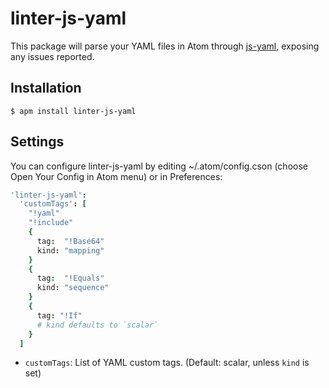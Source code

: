 # linter-js-yaml

This package will parse your YAML files in Atom through [js-yaml](https://github.com/connec/yaml-js), exposing any issues reported.

## Installation

```
$ apm install linter-js-yaml
```

## Settings

You can configure linter-js-yaml by editing ~/.atom/config.cson (choose Open Your Config in Atom menu) or in Preferences:

```cson
'linter-js-yaml':
  'customTags': [
    "!yaml"
    "!include"
    {
      tag:  "!Base64"
      kind: "mapping"
    }
    {
      tag:  "!Equals"
      kind: "sequence"
    }
    {
      tag: "!If"
      # kind defaults to `scalar`
    }
  ]
```

- `customTags`: List of YAML custom tags. (Default: scalar, unless `kind` is set)
